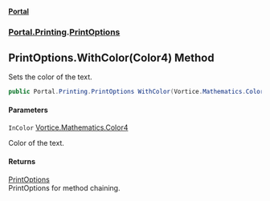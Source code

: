#### [Portal](index.md 'index')
### [Portal.Printing](Portal.Printing.md 'Portal.Printing').[PrintOptions](PrintOptions.md 'Portal.Printing.PrintOptions')

## PrintOptions.WithColor(Color4) Method

Sets the color of the text.

```csharp
public Portal.Printing.PrintOptions WithColor(Vortice.Mathematics.Color4 InColor);
```
#### Parameters

<a name='Portal.Printing.PrintOptions.WithColor(Vortice.Mathematics.Color4).InColor'></a>

`InColor` [Vortice.Mathematics.Color4](https://docs.microsoft.com/en-us/dotnet/api/Vortice.Mathematics.Color4 'Vortice.Mathematics.Color4')

Color of the text.

#### Returns
[PrintOptions](PrintOptions.md 'Portal.Printing.PrintOptions')  
PrintOptions for method chaining.
